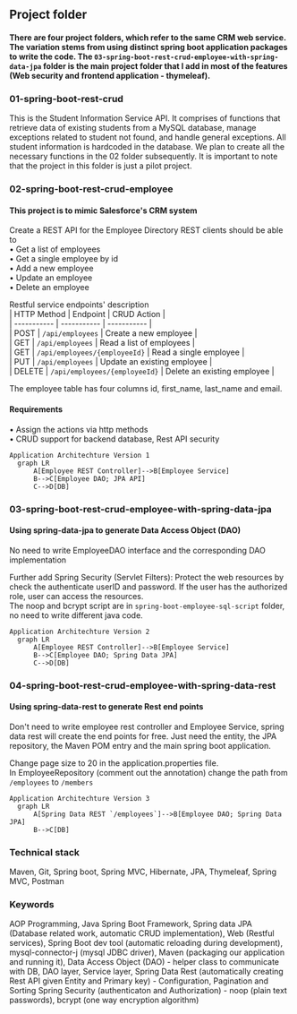 ## Project folder
#### There are four project folders, which refer to the same CRM web service. The variation stems from using distinct spring boot application packages to write the code. The `03-spring-boot-rest-crud-employee-with-spring-data-jpa` folder is the main project folder that I add in most of the features (Web security and frontend application - thymeleaf).  

### 01-spring-boot-rest-crud
This is the Student Information Service API. 
It comprises of functions that retrieve data of existing students 
from a MySQL database, manage exceptions related to student not found,
and handle general exceptions.
All student information is hardcoded in the database. 
We plan to create all the necessary functions in the 02 folder subsequently. 
It is important to note that the project in this folder is just a pilot project.

### 02-spring-boot-rest-crud-employee
#### This project is to mimic Salesforce's CRM system  
Create a REST API for the Employee Directory
REST clients should be able to  
• Get a list of employees  
• Get a single employee by id  
• Add a new employee  
• Update an employee  
• Delete an employee  

Restful service endpoints' description  
| HTTP Method | Endpoint |  CRUD Action |  
| ----------- | ----------- |  ----------- |   
| POST | `/api/employees` | Create a new employee |  
| GET | `/api/employees` | Read a list of employees |  
| GET | `/api/employees/{employeeId}` | Read a single employee |  
| PUT | `/api/employees` | Update an existing employee |  
| DELETE | `/api/employees/{employeeId}` | Delete an existing employee | 

The employee table has four columns id, first_name, last_name and email.

#### Requirements
• Assign the actions via http methods  
• CRUD support for backend database, Rest API security

```
Application Architechture Version 1 
  graph LR
      A[Employee REST Controller]-->B[Employee Service]
      B-->C[Employee DAO; JPA API]
      C-->D[DB]
```

### 03-spring-boot-rest-crud-employee-with-spring-data-jpa
#### Using spring-data-jpa to generate Data Access Object (DAO)
No need to write EmployeeDAO interface and the corresponding DAO implementation

Further add Spring Security (Servlet Filters):
Protect the web resources by check the authenticate userID and password. If the user has the authorized role, user can access the resources.  
The noop and bcrypt script are in `spring-boot-employee-sql-script` folder, no need to write different java code. 

```
Application Architechture Version 2
  graph LR
      A[Employee REST Controller]-->B[Employee Service]
      B-->C[Employee DAO; Spring Data JPA]
      C-->D[DB]
```

### 04-spring-boot-rest-crud-employee-with-spring-data-rest
#### Using spring-data-rest to generate Rest end points
Don't need to write employee rest controller and Employee Service, spring data rest will create the end points for free. Just need the entity, the JPA repository, the Maven POM entry and the main spring boot application.

Change page size to 20 in the application.properties file.  
In EmployeeRepository (comment out the annotation) change the path from `/employees` to `/members`  

```
Application Architechture Version 3
  graph LR
      A[Spring Data REST `/employees`]-->B[Employee DAO; Spring Data JPA]
      B-->C[DB]
```
### Technical stack
Maven, Git, Spring boot, Spring MVC, Hibernate, JPA, Thymeleaf, Spring MVC, Postman

### Keywords
AOP Programming, Java Spring Boot Framework,
Spring data JPA (Database related work, automatic CRUD implementation),
Web (Restful services),
Spring Boot dev tool (automatic reloading during development),
mysql-connector-j (mysql JDBC driver),
Maven (packaging our application and running it),
Data Access Object (DAO) - helper class to communicate with DB,
DAO layer, Service layer,
Spring Data Rest (automatically creating Rest API given Entity and Primary key) -
Configuration, Pagination and Sorting
Spring Security (authenticaton and Authorization) - noop (plain text passwords), bcrypt (one way encryption algorithm)
